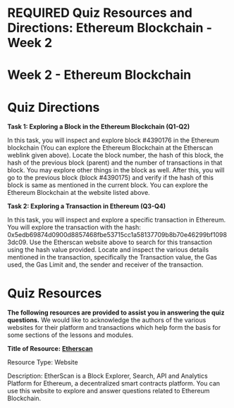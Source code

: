 
# REQUIRED Quiz Resources and Directions: Ethereum Blockchain - Week 2

# **Week 2 - Ethereum Blockchain**

# Quiz Directions

**Task 1: Exploring a Block in the Ethereum Blockchain (Q1-Q2)**

In this task, you will inspect and explore block #4390176 in the Ethereum blockchain (You can explore the Ethereum Blockchain at the Etherscan weblink given above). Locate the block number, the hash of this block, the hash of the previous block (parent) and the number of transactions in that block. You may explore other things in the block as well. After this, you will go to the previous block (block #4390175) and verify if the hash of this block is same as mentioned in the current block. You can explore the Ethereum Blockchain at the website listed above.

**Task 2: Exploring a Transaction in Ethereum (Q3-Q4)**

In this task, you will inspect and explore a specific transaction in Ethereum. You will explore the transaction with the hash: 0x5edb69874d0900d8857468fbe53715cc1a58137709b8b70e46299bf10983dc09. Use the Etherscan website above to search for this transaction using the hash value provided. Locate and inspect the various details mentioned in the transaction, specifically the Transaction value, the Gas used, the Gas Limit and, the sender and receiver of the transaction.

# Quiz Resources

**The following resources are provided to assist you in answering the quiz questions.** We would like to acknowledge the authors of the various websites for their platform and transactions which help form the basis for some sections of the lessons and modules.

**Title of Resource:** [**Etherscan**](https://etherscan.io/)

Resource Type: Website

Description: EtherScan is a Block Explorer, Search, API and Analytics Platform for Ethereum, a decentralized smart contracts platform. You can use this website to explore and answer questions related to Ethereum Blockchain.

